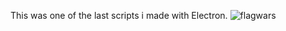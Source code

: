 This was one of the last scripts i made with Electron.
![flagwars](https://github.com/Tumppi66/v3rm-archive/assets/61348006/3330d9d7-9db3-4940-a681-b3561fb2c8d7)
